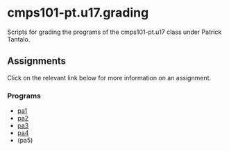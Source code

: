 # cmps101-pt.u17.grading

Scripts for grading the programs of the cmps101-pt.u17 class
under Patrick Tantalo.

<!---

## Information
- [EDITORS](docs/EDITORS.md): Some notes on workflow and how to edit
your code on the timeshare
- [EXPECTATIONS](docs/EXPECTATIONS.md): Some expectations we graders
have for submitted assignments.

-->

## Assignments

Click on the relevant link below for more information on an assignment.

### Programs

- [pa1](pa1)
- [pa2](pa2)
- [pa3](pa3)
- [pa4](pa4)
- (pa5)


